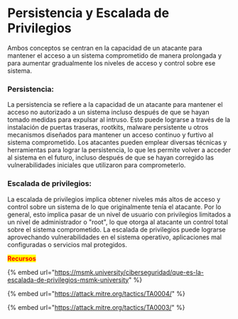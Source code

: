 # Persistencia y Escalada de Privilegios

Ambos conceptos se centran en la capacidad de un atacante para mantener el acceso a un sistema comprometido de manera prolongada y para aumentar gradualmente los niveles de acceso y control sobre ese sistema.

### **Persistencia:**

La persistencia se refiere a la capacidad de un atacante para mantener el acceso no autorizado a un sistema incluso después de que se hayan tomado medidas para expulsar al intruso. Esto puede lograrse a través de la instalación de puertas traseras, rootkits, malware persistente u otros mecanismos diseñados para mantener un acceso continuo y furtivo al sistema comprometido. Los atacantes pueden emplear diversas técnicas y herramientas para lograr la persistencia, lo que les permite volver a acceder al sistema en el futuro, incluso después de que se hayan corregido las vulnerabilidades iniciales que utilizaron para comprometerlo.

### **Escalada de privilegios:**

La escalada de privilegios implica obtener niveles más altos de acceso y control sobre un sistema de lo que originalmente tenía el atacante. Por lo general, esto implica pasar de un nivel de usuario con privilegios limitados a un nivel de administrador o "root", lo que otorga al atacante un control total sobre el sistema comprometido. La escalada de privilegios puede lograrse aprovechando vulnerabilidades en el sistema operativo, aplicaciones mal configuradas o servicios mal protegidos.&#x20;

<mark style="color:red;">**Recursos**</mark>

{% embed url="https://msmk.university/ciberseguridad/que-es-la-escalada-de-privilegios-msmk-university" %}

{% embed url="https://attack.mitre.org/tactics/TA0004/" %}

{% embed url="https://attack.mitre.org/tactics/TA0003/" %}
